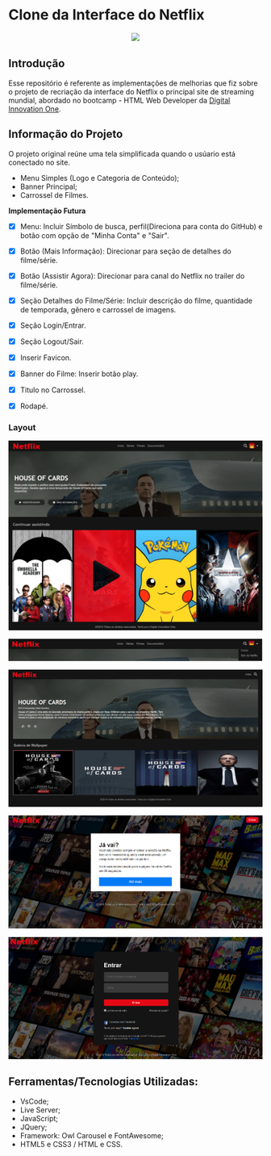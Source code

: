 # Clone da Interface do Netflix
<p align="center">
  <img src="https://www.popsci.com/resizer/0eQsCPRWhjB3PNPxqrtRnPNGxwA=/1200x628/smart/arc-anglerfish-arc2-prod-bonnier.s3.amazonaws.com/public/AUSBJ7SDRWXMD7VXVNJASUT6ME.jpg">
</p>

## Introdução
Esse repositório é referente as implementações de melhorias que fiz sobre o projeto de recriação da interface do Netflix o principal site de streaming mundial, abordado no bootcamp - HTML Web Developer da <a href="https://web.digitalinnovation.one">Digital Innovation One</a>.

## Informação do Projeto
O projeto original reúne uma tela simplificada quando o usúario está conectado no site.

- Menu Simples (Logo e Categoria de Conteúdo);
- Banner Principal;
- Carrossel de Filmes.

<b> Implementação Futura </b>
- [x] Menu: Incluir Símbolo de busca, perfil(Direciona para conta do GitHub) e botão com opção de "Minha Conta" e "Sair".
- [x] Botão (Mais Informação): Direcionar para seção de detalhes do filme/série. 
- [x] Botão (Assistir Agora): Direcionar para canal do Netflix no trailer do filme/série. 
- [x] Seção Detalhes do Filme/Série: Incluir descrição do filme, quantidade de temporada, gênero e carrossel de imagens. 
- [x] Seção Login/Entrar. 
- [x] Seção Logout/Sair. 
- [x] Inserir Favicon.
- [x] Banner do Filme: Inserir botão play.
- [x] Titulo no Carrossel.
- [x] Rodapé.


### Layout
<p align="center">
    <img src="https://github.com/TamLuzs/Clone-InterfaceNetflix/blob/main/layout/home.png">
</p>

<p align="center">
    <img src="https://github.com/TamLuzs/Clone-InterfaceNetflix/blob/main/layout/menu.png">
</p>

<p align="center">
    <img src="https://github.com/TamLuzs/Clone-InterfaceNetflix/blob/main/layout/intro.png">
</p>


<p align="center">
    <img src="https://github.com/TamLuzs/Clone-InterfaceNetflix/blob/main/layout/logout.PNG">
</p>


<p align="center">
    <img src="https://github.com/TamLuzs/Clone-InterfaceNetflix/blob/main/layout/login.PNG">
</p>

## Ferramentas/Tecnologias Utilizadas:
- VsCode;
- Live Server;
- JavaScript;
- JQuery;
- Framework: Owl Carousel e FontAwesome;
- HTML5 e CSS3 / HTML e CSS.
